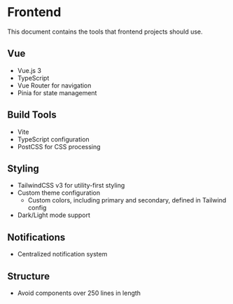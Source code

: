 # Frontend

This document contains the tools that frontend projects should use.

## Vue

- Vue.js 3
- TypeScript
- Vue Router for navigation
- Pinia for state management

## Build Tools

- Vite
- TypeScript configuration
- PostCSS for CSS processing

## Styling

- TailwindCSS v3 for utility-first styling
- Custom theme configuration
  - Custom colors, including primary and secondary, defined in Tailwind config
- Dark/Light mode support

## Notifications

- Centralized notification system

## Structure

- Avoid components over 250 lines in length
